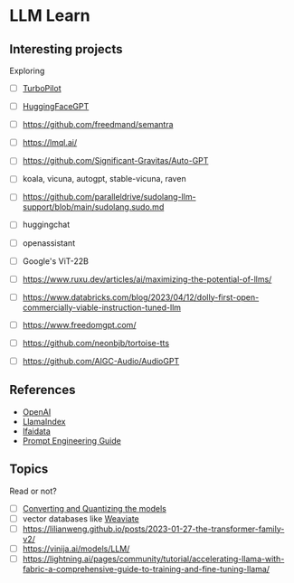 # LLM Learn


## Interesting projects



Exploring
- [ ] [TurboPilot](https://github.com/ravenscroftj/turbopilot)
- [ ] [HuggingFaceGPT](https://paperswithcode.com/paper/hugginggpt-solving-ai-tasks-with-chatgpt-and)
- [ ] https://github.com/freedmand/semantra
- [ ] https://lmql.ai/
- [ ] https://github.com/Significant-Gravitas/Auto-GPT
- [ ] koala, vicuna, autogpt, stable-vicuna, raven
- [ ] https://github.com/paralleldrive/sudolang-llm-support/blob/main/sudolang.sudo.md
- [ ] huggingchat
- [ ] openassistant
- [ ] Google's ViT-22B
- [ ] https://www.ruxu.dev/articles/ai/maximizing-the-potential-of-llms/
- [ ] https://www.databricks.com/blog/2023/04/12/dolly-first-open-commercially-viable-instruction-tuned-llm
- [ ] https://www.freedomgpt.com/
- [ ] https://github.com/neonbjb/tortoise-tts
- [ ] https://github.com/AIGC-Audio/AudioGPT



## References


- [OpenAI](https://platform.openai.com/docs/guides/completion/introduction)
- [LlamaIndex](https://gpt-index.readthedocs.io/en/latest/guides/primer/usage_pattern.html)
- [lfaidata](https://lfaidata.foundation/projects/)
- [Prompt Engineering Guide](https://github.com/dair-ai/Prompt-Engineering-Guide)

## Topics

Read or not?
- [ ] [Converting and Quantizing the models](https://github.com/ravenscroftj/turbopilot/wiki/Converting-and-Quantizing-The-Models)
- [ ] vector databases like [Weaviate](https://weaviate.io)
- [ ] https://lilianweng.github.io/posts/2023-01-27-the-transformer-family-v2/
- [ ] https://vinija.ai/models/LLM/
- [ ] https://lightning.ai/pages/community/tutorial/accelerating-llama-with-fabric-a-comprehensive-guide-to-training-and-fine-tuning-llama/
